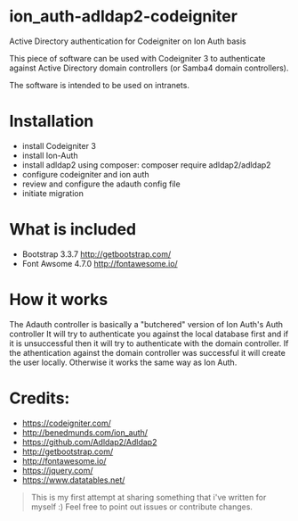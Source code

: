 # ion_auth-adldap2-codeigniter
Active Directory authentication for Codeigniter on Ion Auth basis

This piece of software can be used with Codeigniter 3 to authenticate against
Active Directory domain controllers (or Samba4 domain controllers).

The software is intended to be used on intranets.

# Installation

- install Codeigniter 3
- install Ion-Auth
- install adldap2 using composer:  composer require adldap2/adldap2
- configure codeigniter and ion auth
- review and configure the adauth config file
- initiate migration

# What is included

- Bootstrap 3.3.7    http://getbootstrap.com/
- Font Awsome 4.7.0  http://fontawesome.io/

# How it works

The Adauth controller is basically a "butchered" version of Ion Auth's Auth controller
It will try to authenticate you against the local database first and if it is
unsuccessful then it will try to authenticate with the domain controller.
If the athentication against the domain controller was successful it will create
the user locally. Otherwise it works the same way as Ion Auth.

# Credits:
- https://codeigniter.com/
- http://benedmunds.com/ion_auth/
- https://github.com/Adldap2/Adldap2
- http://getbootstrap.com/
- http://fontawesome.io/
- https://jquery.com/
- https://www.datatables.net/


> This is my first attempt at sharing something that i've written for myself :)
> Feel free to point out issues or contribute changes.